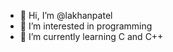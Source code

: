 - 👋 Hi, I’m @lakhanpatel 
- 👀 I’m interested in programming 
- 🌱 I’m currently learning C and C++ 

<!---
lakhanpatel/lakhanpatel is a ✨ special ✨ repository because its `README.md` (this file) appears on your GitHub profile.
You can click the Preview link to take a look at your changes.
--->
